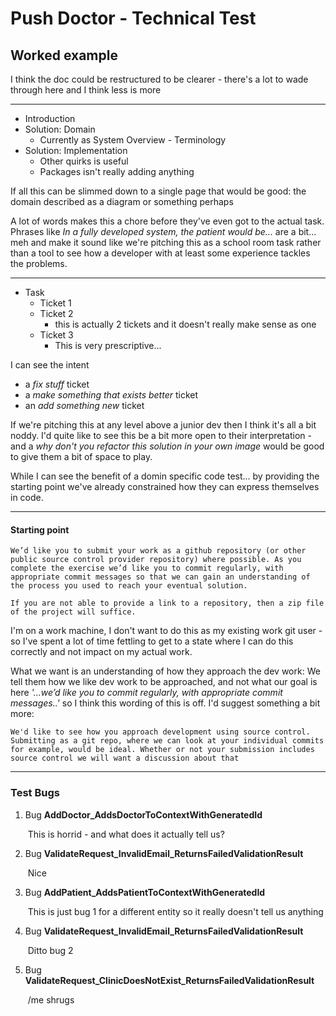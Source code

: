 # Push Doctor - Technical Test

## Worked example

I think the doc could be restructured to be clearer - there's a lot to wade through here and I think less is more

---

- Introduction
- Solution: Domain
  - Currently as System Overview - Terminology
- Solution: Implementation
  - Other quirks is useful
  - Packages isn't really adding anything

If all this can be slimmed down to a single page that would be good: the domain described as a diagram or something perhaps

A lot of words makes this a chore before they've even got to the actual task. Phrases like *In a fully developed system, the patient would be...* are a bit... meh and make it sound like we're pitching this as a school room task rather than a tool to see how a developer with at least some experience tackles the problems.

---

- Task
  - Ticket 1
  - Ticket 2
    - this is actually 2 tickets and it doesn't really make sense as one
  - Ticket 3
    - This is very prescriptive...

I can see the intent

- a *fix stuff* ticket
- a *make something that exists better* ticket
- an *add something new* ticket

If we're pitching this at any level above a junior dev then I think it's all a bit noddy. I'd quite like to see this be a bit more open to their interpretation - and a *why don't you refactor this solution in your own image* would be good to give them a bit of space to play.

While I can see the benefit of a domin specific code test... by providing the starting point we've already constrained how they can express themselves in code.

---

#### Starting point

`We’d like you to submit your work as a github repository (or other public source control provider repository) where possible. As you complete the exercise we’d like you to commit regularly, with appropriate commit messages so that we can gain an understanding of the process you used to reach your eventual solution.`

`If you are not able to provide a link to a repository, then a zip file of the project will suffice.`

I'm on a work machine, I don't want to do this as my existing work git user - so I've spent a lot of time fettling to get to a state where I can do this correctly and not impact on my actual work.

What we want is an understanding of how they approach the dev work: We tell them how we like dev work to be approached, and not what our goal is here *'...we’d like you to commit regularly, with appropriate commit messages..'* so I think this wording of this is off. I'd suggest something a bit more:

`We'd like to see how you approach development using source control. Submitting as a git repo, where we can look at your individual commits for example, would be ideal. Whether or not your submission includes source control we will want a discussion about that`

---

### Test Bugs ###

1. Bug **AddDoctor_AddsDoctorToContextWithGeneratedId**

   ​	This is horrid - and what does it actually tell us?

2. Bug  **ValidateRequest_InvalidEmail_ReturnsFailedValidationResult**

   ​	Nice

3. Bug **AddPatient_AddsPatientToContextWithGeneratedId**

   ​	This is just bug 1 for a different entity so it really doesn't tell us anything

4. Bug **ValidateRequest_InvalidEmail_ReturnsFailedValidationResult**

   ​	Ditto bug 2

5. Bug **ValidateRequest_ClinicDoesNotExist_ReturnsFailedValidationResult**

   ​	/me shrugs